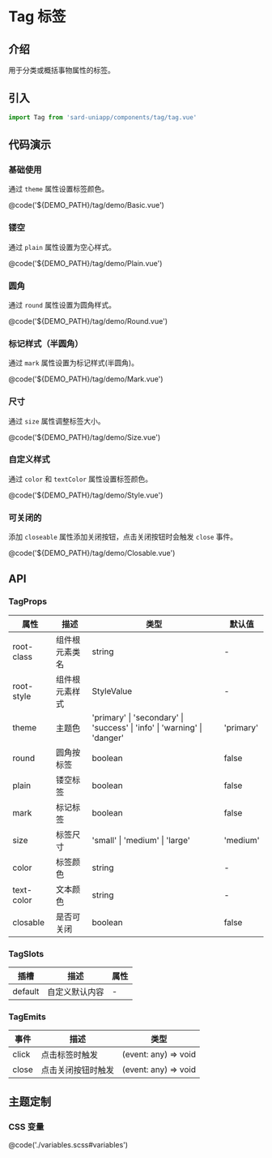 # Tag 标签

## 介绍

用于分类或概括事物属性的标签。

## 引入

```ts
import Tag from 'sard-uniapp/components/tag/tag.vue'
```

## 代码演示

### 基础使用

通过 `theme` 属性设置标签颜色。

@code('${DEMO_PATH}/tag/demo/Basic.vue')

### 镂空

通过 `plain` 属性设置为空心样式。

@code('${DEMO_PATH}/tag/demo/Plain.vue')

### 圆角

通过 `round` 属性设置为圆角样式。

@code('${DEMO_PATH}/tag/demo/Round.vue')

### 标记样式（半圆角）

通过 `mark` 属性设置为标记样式(半圆角)。

@code('${DEMO_PATH}/tag/demo/Mark.vue')

### 尺寸

通过 `size` 属性调整标签大小。

@code('${DEMO_PATH}/tag/demo/Size.vue')

### 自定义样式

通过 `color` 和 `textColor` 属性设置标签颜色。

@code('${DEMO_PATH}/tag/demo/Style.vue')

### 可关闭的

添加 `closeable` 属性添加关闭按钮，点击关闭按钮时会触发 `close` 事件。

@code('${DEMO_PATH}/tag/demo/Closable.vue')

## API

### TagProps

| 属性       | 描述           | 类型                                                                     | 默认值    |
| ---------- | -------------- | ------------------------------------------------------------------------ | --------- |
| root-class | 组件根元素类名 | string                                                                   | -         |
| root-style | 组件根元素样式 | StyleValue                                                               | -         |
| theme      | 主题色         | 'primary' \| 'secondary' \| 'success' \| 'info' \| 'warning' \| 'danger' | 'primary' |
| round      | 圆角按标签     | boolean                                                                  | false     |
| plain      | 镂空标签       | boolean                                                                  | false     |
| mark       | 标记标签       | boolean                                                                  | false     |
| size       | 标签尺寸       | 'small' \| 'medium' \| 'large'                                           | 'medium'  |
| color      | 标签颜色       | string                                                                   | -         |
| text-color | 文本颜色       | string                                                                   | -         |
| closable   | 是否可关闭     | boolean                                                                  | false     |

### TagSlots

| 插槽    | 描述           | 属性 |
| ------- | -------------- | ---- |
| default | 自定义默认内容 | -    |

### TagEmits

| 事件  | 描述               | 类型                 |
| ----- | ------------------ | -------------------- |
| click | 点击标签时触发     | (event: any) => void |
| close | 点击关闭按钮时触发 | (event: any) => void |

## 主题定制

### CSS 变量

@code('./variables.scss#variables')
